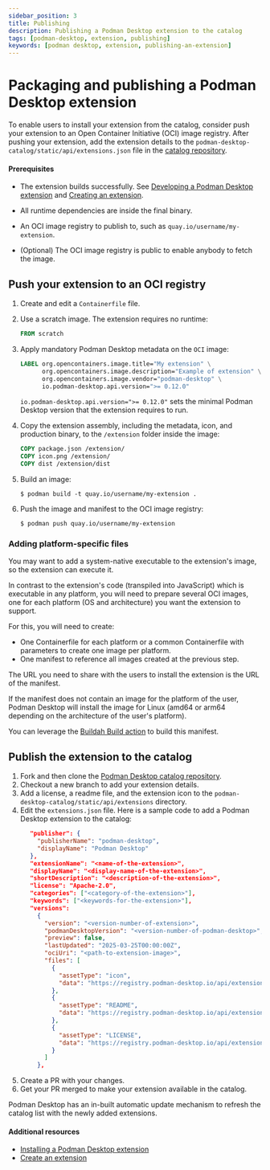 ```yaml
---
sidebar_position: 3
title: Publishing
description: Publishing a Podman Desktop extension to the catalog
tags: [podman-desktop, extension, publishing]
keywords: [podman desktop, extension, publishing-an-extension]
---
```


# Packaging and publishing a Podman Desktop extension

To enable users to install your extension from the catalog, consider push your extension to an Open Container Initiative (OCI) image registry. After pushing your extension, add the extension details to the `podman-desktop-catalog/static/api/extensions.json` file in the [catalog repository](https://github.com/podman-desktop/podman-desktop-catalog).

#### Prerequisites

- The extension builds successfully.
  See [Developing a Podman Desktop extension](/docs/extensions/developing) and [Creating an extension](/tutorial/creating-an-extension).

- All runtime dependencies are inside the final binary.

- An OCI image registry to publish to, such as `quay.io/username/my-extension`.

- (Optional) The OCI image registry is public to enable anybody to fetch the image.

## Push your extension to an OCI registry

1. Create and edit a `Containerfile` file.

1. Use a scratch image.
   The extension requires no runtime:

   ```dockerfile
   FROM scratch
   ```

1. Apply mandatory Podman Desktop metadata on the `OCI` image:

   ```dockerfile
   LABEL org.opencontainers.image.title="My extension" \
         org.opencontainers.image.description="Example of extension" \
         org.opencontainers.image.vendor="podman-desktop" \
         io.podman-desktop.api.version=">= 0.12.0"
   ```

   `io.podman-desktop.api.version=">= 0.12.0"` sets the minimal Podman Desktop version that the extension requires to run.

1. Copy the extension assembly, including the metadata, icon, and production binary, to the `/extension` folder inside the image:

   ```dockerfile
   COPY package.json /extension/
   COPY icon.png /extension/
   COPY dist /extension/dist
   ```

1. Build an image:

   ```shell-session
   $ podman build -t quay.io/username/my-extension .
   ```

1. Push the image and manifest to the OCI image registry:

   ```shell-session
   $ podman push quay.io/username/my-extension
   ```

### Adding platform-specific files

You may want to add a system-native executable to the extension's image, so the extension can execute it.

In contrast to the extension's code (transpiled into JavaScript) which is executable in any platform, you will need to prepare several OCI images, one for each platform (OS and architecture) you want the extension to support.

For this, you will need to create:

- One Containerfile for each platform or a common Containerfile with parameters to create
  one image per platform.
- One manifest to reference all images created at the previous step.

The URL you need to share with the users to install the extension is the URL of the manifest.

If the manifest does not contain an image for the platform of the user, Podman Desktop will install the
image for Linux (amd64 or arm64 depending on the architecture of the user's platform).

You can leverage the [Buildah Build action](https://github.com/redhat-actions/buildah-build) to build this manifest.

## Publish the extension to the catalog

1. Fork and then clone the [Podman Desktop catalog repository](https://github.com/podman-desktop/podman-desktop-catalog).
1. Checkout a new branch to add your extension details.
1. Add a license, a readme file, and the extension icon to the `podman-desktop-catalog/static/api/extensions` directory.
1. Edit the `extensions.json` file. Here is a sample code to add a Podman Desktop extension to the catalog:

```json
      "publisher": {
        "publisherName": "podman-desktop",
        "displayName": "Podman Desktop"
      },
      "extensionName": "<name-of-the-extension>",
      "displayName": "<display-name-of-the-extension>",
      "shortDescription": "<description-of-the-extension>",
      "license": "Apache-2.0",
      "categories": ["<category-of-the-extension>"],
      "keywords": ["<keywords-for-the-extension>"],
      "versions":
        {
          "version": "<version-number-of-extension>",
          "podmanDesktopVersion": "<version-number-of-podman-desktop>",
          "preview": false,
          "lastUpdated": "2025-03-25T00:00:00Z",
          "ociUri": "<path-to-extension-image>",
          "files": [
            {
              "assetType": "icon",
              "data": "https://registry.podman-desktop.io/api/extensions/podman-desktop/<extension>/<version>/icon.png"
            },
            {
              "assetType": "README",
              "data": "https://registry.podman-desktop.io/api/extensions/podman-desktop/<extention>/<version>/README.md"
            },
            {
              "assetType": "LICENSE",
              "data": "https://registry.podman-desktop.io/api/extensions/podman-desktop/<extention>/<version>/LICENSE"
            }
          ]
        },
```

5. Create a PR with your changes.
6. Get your PR merged to make your extension available in the catalog.

Podman Desktop has an in-built automatic update mechanism to refresh the catalog list with the newly added extensions.

#### Additional resources

- [Installing a Podman Desktop extension](/docs/extensions/install)
- [Create an extension](/tutorial/creating-an-extension)
